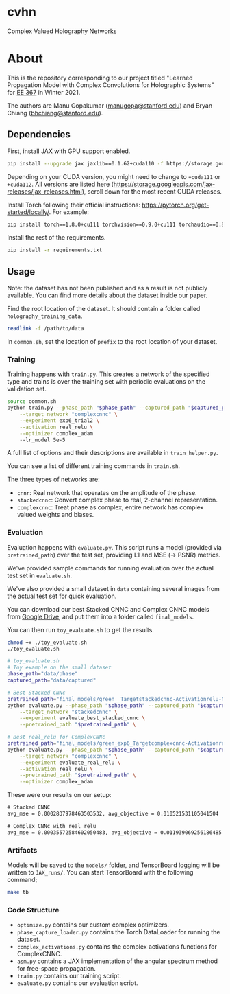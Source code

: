 # cvhn

Complex Valued Holography Networks

# About

This is the repository corresponding to our project titled "Learned Propagation Model with Complex Convolutions for Holographic Systems" for [EE 367](http://stanford.edu/class/ee367/) in Winter 2021.

The authors are Manu Gopakumar (manugopa@stanford.edu) and Bryan Chiang (bhchiang@stanford.edu).

## Dependencies

First, install JAX with GPU support enabled.

```sh
pip install --upgrade jax jaxlib==0.1.62+cuda110 -f https://storage.googleapis.com/jax-releases/jax_releases.html
```

Depending on your CUDA version, you might need to change to `+cuda111` or `+cuda112`. All versions are listed here (https://storage.googleapis.com/jax-releases/jax_releases.html), scroll down for the most recent CUDA releases.

Install Torch following their official instructions: https://pytorch.org/get-started/locally/. For example:

```sh
pip install torch==1.8.0+cu111 torchvision==0.9.0+cu111 torchaudio==0.8.0 -f https://download.pytorch.org/whl/torch_stable.html
```

Install the rest of the requirements.

```sh
pip install -r requirements.txt
```

## Usage

Note: the dataset has not been published and as a result is not publicly available. You can find more details about the dataset inside our paper.

Find the root location of the dataset. It should contain a folder called `holography_training_data`.

```sh
readlink -f /path/to/data
```

In `common.sh`, set the location of `prefix` to the root location of your dataset.

### Training

Training happens with `train.py`. This creates a network of the specified type and trains is over the training set with periodic evaluations on the validation set.

```sh
source common.sh
python train.py --phase_path "$phase_path" --captured_path "$captured_path" \
    --target_network "complexcnnc" \
    --experiment exp6_trial2 \
    --activation real_relu \
    --optimizer complex_adam
    --lr_model 5e-5
```

A full list of options and their descriptions are available in `train_helper.py`.

You can see a list of different training commands in `train.sh`.

The three types of networks are:

- `cnnr`: Real network that operates on the amplitude of the phase.
- `stackedcnnc`: Convert complex phase to real, 2-channel representation.
- `complexcnnc`: Treat phase as complex, entire network has complex valued weights and biases.

### Evaluation

Evaluation happens with `evaluate.py`. This script runs a model (provided via `pretrained_path`) over the test set, providing L1 and MSE (-> PSNR) metrics.

We've provided sample commands for running evaluation over the actual test set in `evaluate.sh`.

We've also provided a small dataset in `data` containing several images from the actual test set for quick evaluation.

You can download our best Stacked CNNC and Complex CNNC models from [Google Drive](https://drive.google.com/drive/folders/1q5TsIo7rFdlCb0T4uP1wpJw1oMlpxdeN?usp=sharing), and put them into a folder called `final_models`.

You can then run `toy_evaluate.sh` to get the results.

```sh
chmod +x ./toy_evaluate.sh
./toy_evaluate.sh
```

```sh
# toy_evaluate.sh
# Toy example on the small dataset
phase_path="data/phase"
captured_path="data/captured"

# Best Stacked CNNc
pretrained_path="final_models/green__Targetstackedcnnc-Activationrelu-Norminstance_L1loss_lr0.0005_outerskipTrue_model_11epoch.pth"
python evaluate.py --phase_path "$phase_path" --captured_path "$captured_path" \
    --target_network "stackedcnnc" \
    --experiment evaluate_best_stacked_cnnc \
    --pretrained_path "$pretrained_path" \

# Best real_relu for ComplexCNNc
pretrained_path="final_models/green_exp6_Targetcomplexcnnc-Activationreal_relu-Norminstance_LossL1_lr5e-05_Optimizercomplex_adam_model_6epoch.pth"
python evaluate.py --phase_path "$phase_path" --captured_path "$captured_path" \
    --target_network "complexcnnc" \
    --experiment evaluate_real_relu \
    --activation real_relu \
    --pretrained_path "$pretrained_path" \
    --optimizer complex_adam
```

These were our results on our setup:

```txt
# Stacked CNNC
avg_mse = 0.0002837978463503532, avg_objective = 0.010521531105041504

# Complex CNNc with real_relu
avg_mse = 0.00035572584602050483, avg_objective = 0.011939069256186485
```

### Artifacts

Models will be saved to the `models/` folder, and TensorBoard logging will be written to `JAX_runs/`. You can start TensorBoard with the following command;

```sh
make tb
```

### Code Structure

- `optimize.py` contains our custom complex optimizers.
- `phase_capture_loader.py` contains the Torch DataLoader for running the dataset.
- `complex_activations.py` contains the complex activations functions for ComplexCNNC.
- `asm.py` contains a JAX implementation of the angular spectrum method for free-space propagation.
- `train.py` contains our training script.
- `evaluate.py` contains our evaluation script.
